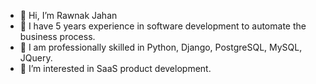 - 👋 Hi, I’m Rawnak Jahan
- 👀 I have 5 years experience in software development to automate the business process.
- 🌱 I am professionally skilled in Python, Django, PostgreSQL, MySQL, JQuery.
- 💞️ I’m interested in SaaS product development. 

<!---
rawnakjahan/rawnakjahan is a ✨ special ✨ repository because its `README.md` (this file) appears on your GitHub profile.
You can click the Preview link to take a look at your changes.
--->
